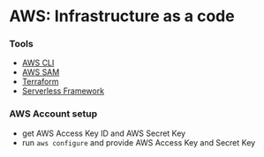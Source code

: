 # AWS: Infrastructure as a code

### Tools
* [AWS CLI](https://docs.aws.amazon.com/cli/latest/userguide/getting-started-install.html)
* [AWS SAM](https://docs.aws.amazon.com/serverless-application-model/latest/developerguide/serverless-sam-cli-install.html)
* [Terraform](https://learn.hashicorp.com/tutorials/terraform/install-cli)
* [Serverless Framework](https://www.serverless.com/framework/docs/getting-started)

### AWS Account setup
* get AWS Access Key ID and AWS Secret Key
* run `aws configure` and provide AWS Access Key and Secret Key


